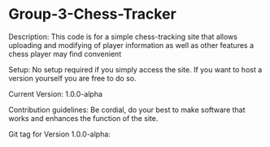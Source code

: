# Group-3-Chess-Tracker

Description: This code is for a simple chess-tracking site that allows uploading and modifying of player information as well as other features a chess player may find convenient

Setup: No setup required if you simply access the site.  If you want to host a version yourself you are free to do so.

Current Version: 1.0.0-alpha

Contribution guidelines: Be cordial, do your best to make software that works and enhances the function of the site.  

Git tag for Version 1.0.0-alpha: 
